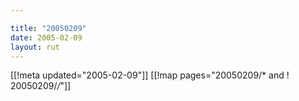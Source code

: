 ```yaml
---

title: "20050209"
date: 2005-02-09
layout: rut
---
```


[[!meta updated="2005-02-09"]]
[[!map pages="20050209/* and ! 20050209/*/*"]]

